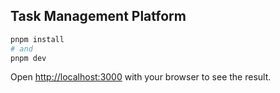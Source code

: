 ## Task Management Platform

```bash
pnpm install
# and
pnpm dev
```

Open [http://localhost:3000](http://localhost:3000) with your browser to see the result.
